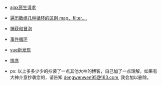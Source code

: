 <!-- * [概况](abstract\SUMMARY.md)
  * [电源管理](abstract\hms_abstract_power.md)
  * [基本信息](abstract\hms_abstract_information.md)
  * [操作系统](abstract\hms_abstract_os.md)
  * [IPMI配置](abstract\hms_abstract_ipmi.md)
  * [时间](abstract\hms_abstract_time.md)
  * [硬件信息定时扫描](abstract\hms_abstract_scan.md) -->
* [ajax原生请求](Ajax.md)
* [遍历数组几种循环的区别 map、filter....](Loop.md)
* [捕获和冒泡](CaptureAndBubble.md)
* [事件循环](EventLoop.md)
* [vue新发现](vue.md)
* [排序](sort.md)

*  ps: 以上多多少少的抄袭了一点其他大神的博客，自己加了一点理解，如果有大神介意抄袭您的，请告知 dengwenwen95@163.com, 我会加以删除。
